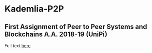 # Kademlia-P2P
<h2>First Assignment of Peer to Peer Systems and Blockchains A.A. 2018-19 (UniPi)</h2>

Full text <a href="https://elearning.di.unipi.it/mod/assign/view.php?id=6189">here<a>
